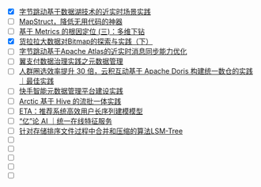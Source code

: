 - [x] [字节跳动基于数据湖技术的近实时场景实践](https://smartsi.blog.csdn.net/article/details/132326006)
- [ ] [MapStruct，降低无用代码的神器](https://mp.weixin.qq.com/s/5iwth_Q-zC72g07RFvZuCg)
- [ ] [基于 Metrics 的根因定位 (三)：多维下钻](https://mp.weixin.qq.com/s/EDv8h_EAQRNOoYQagjwuJw)
- [x] [货拉拉大数据对Bitmap的探索与实践（下）](https://smartsi.blog.csdn.net/article/details/128892077)
- [ ] [字节跳动基于Apache Atlas的近实时消息同步能力优化](https://mp.weixin.qq.com/s/5ws6uVva7NY8gpfWraHfhQ)
- [ ] [翼支付数据治理实践之元数据管理](https://mp.weixin.qq.com/s/eAoWMmjrnXFmY4WV42ardA)
- [ ] [人群圈选效率提升 30 倍，云积互动基于 Apache Doris 构建统一数仓的实践｜最佳实践](https://mp.weixin.qq.com/s/LXfP3WhL0K-PHgnHFHstcQ)
- [ ] [快手智能元数据管理平台建设实践](https://mp.weixin.qq.com/s/I0QhEbFMC7ShgxuLTSicNw)
- [ ] [Arctic 基于 Hive 的流批一体实践](https://mp.weixin.qq.com/s/kdt96fgYaJAZxmcZoTkAcw)
- [ ] [ETA：推荐系统高效用户长序列建模模型](https://mp.weixin.qq.com/s/yuM9ZRR91fMsC5eJBd1yLg)
- [ ] [“亿”论 AI ｜统一在线特征服务](https://mp.weixin.qq.com/s/UG4VJ3HuzcBhjLcmtVpLFw)
- [ ] [针对存储排序文件过程中合并和压缩的算法LSM-Tree](https://mp.weixin.qq.com/s/OvUMe5qpx6f3dHvuzUkDcQ)
- [ ] []()
- [ ] []()
- [ ] []()
- [ ] []()
- [ ] []()
